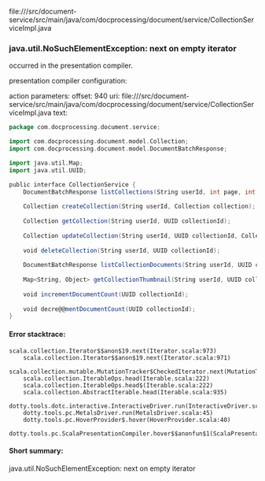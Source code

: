 file://<WORKSPACE>/src/document-service/src/main/java/com/docprocessing/document/service/CollectionServiceImpl.java
### java.util.NoSuchElementException: next on empty iterator

occurred in the presentation compiler.

presentation compiler configuration:


action parameters:
offset: 940
uri: file://<WORKSPACE>/src/document-service/src/main/java/com/docprocessing/document/service/CollectionServiceImpl.java
text:
```scala
package com.docprocessing.document.service;

import com.docprocessing.document.model.Collection;
import com.docprocessing.document.model.DocumentBatchResponse;

import java.util.Map;
import java.util.UUID;

public interface CollectionService {
    DocumentBatchResponse listCollections(String userId, int page, int limit);
    
    Collection createCollection(String userId, Collection collection);
    
    Collection getCollection(String userId, UUID collectionId);
    
    Collection updateCollection(String userId, UUID collectionId, Collection collectionUpdate);
    
    void deleteCollection(String userId, UUID collectionId);
    
    DocumentBatchResponse listCollectionDocuments(String userId, UUID collectionId, int page, int limit, String sort, String direction);
    
    Map<String, Object> getCollectionThumbnail(String userId, UUID collectionId);
    
    void incrementDocumentCount(UUID collectionId);
    
    void decre@@mentDocumentCount(UUID collectionId);
}

```



#### Error stacktrace:

```
scala.collection.Iterator$$anon$19.next(Iterator.scala:973)
	scala.collection.Iterator$$anon$19.next(Iterator.scala:971)
	scala.collection.mutable.MutationTracker$CheckedIterator.next(MutationTracker.scala:76)
	scala.collection.IterableOps.head(Iterable.scala:222)
	scala.collection.IterableOps.head$(Iterable.scala:222)
	scala.collection.AbstractIterable.head(Iterable.scala:935)
	dotty.tools.dotc.interactive.InteractiveDriver.run(InteractiveDriver.scala:164)
	dotty.tools.pc.MetalsDriver.run(MetalsDriver.scala:45)
	dotty.tools.pc.HoverProvider$.hover(HoverProvider.scala:40)
	dotty.tools.pc.ScalaPresentationCompiler.hover$$anonfun$1(ScalaPresentationCompiler.scala:376)
```
#### Short summary: 

java.util.NoSuchElementException: next on empty iterator